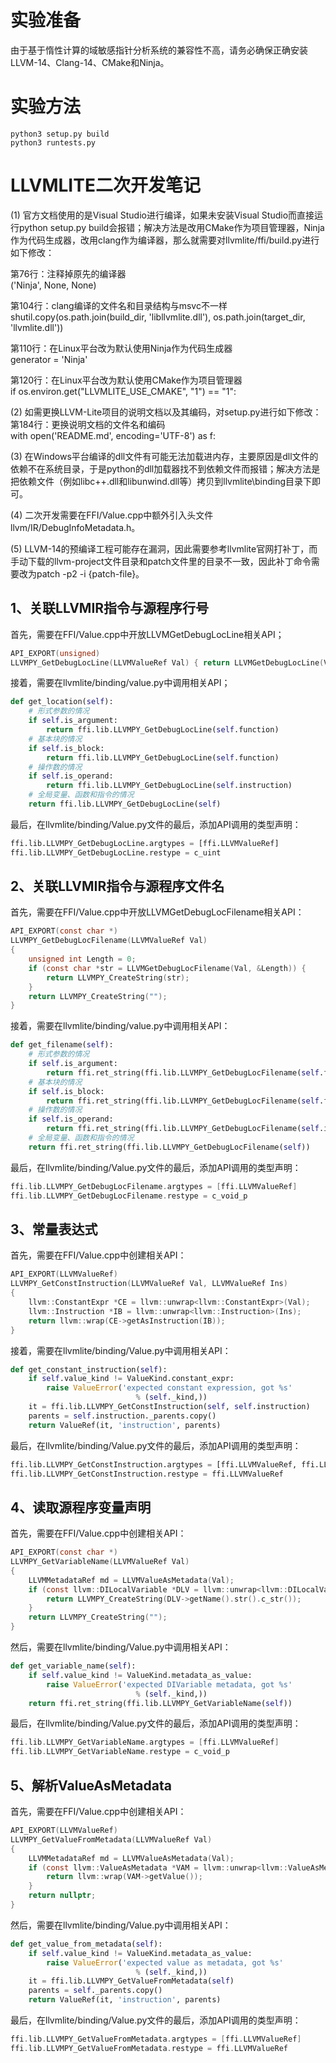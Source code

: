 # 实验准备
由于基于惰性计算的域敏感指针分析系统的兼容性不高，请务必确保正确安装LLVM-14、Clang-14、CMake和Ninja。  
# 实验方法
```
python3 setup.py build  
python3 runtests.py  
```
# LLVMLITE二次开发笔记
(1) 官方文档使用的是Visual Studio进行编译，如果未安装Visual Studio而直接运行python setup.py build会报错；解决方法是改用CMake作为项目管理器，Ninja作为代码生成器，改用clang作为编译器，那么就需要对llvmlite/ffi/build.py进行如下修改：  

第76行：注释掉原先的编译器  
('Ninja', None, None)  

第104行：clang编译的文件名和目录结构与msvc不一样  
shutil.copy(os.path.join(build_dir, 'libllvmlite.dll'), os.path.join(target_dir, 'llvmlite.dll'))  

第110行：在Linux平台改为默认使用Ninja作为代码生成器  
generator = 'Ninja'  

第120行：在Linux平台改为默认使用CMake作为项目管理器  
if os.environ.get("LLVMLITE_USE_CMAKE", "1") == "1":  

(2) 如需更换LLVM-Lite项目的说明文档以及其编码，对setup.py进行如下修改：  
第184行：更换说明文档的文件名和编码  
with open('README.md', encoding='UTF-8') as f:  

(3) 在Windows平台编译的dll文件有可能无法加载进内存，主要原因是dll文件的依赖不在系统目录，于是python的dll加载器找不到依赖文件而报错；解决方法是把依赖文件（例如libc++.dll和libunwind.dll等）拷贝到llvmlite\binding目录下即可。  

(4) 二次开发需要在FFI/Value.cpp中额外引入头文件llvm/IR/DebugInfoMetadata.h。  

(5) LLVM-14的预编译工程可能存在漏洞，因此需要参考llvmlite官网打补丁，而手动下载的llvm-project文件目录和patch文件里的目录不一致，因此补丁命令需要改为patch -p2 -i {patch-file}。  
## 1、关联LLVMIR指令与源程序行号
首先，需要在FFI/Value.cpp中开放LLVMGetDebugLocLine相关API；
```c
API_EXPORT(unsigned)
LLVMPY_GetDebugLocLine(LLVMValueRef Val) { return LLVMGetDebugLocLine(Val); }
```
接着，需要在llvmlite/binding/value.py中调用相关API；
```python
def get_location(self):
    # 形式参数的情况
    if self.is_argument:
        return ffi.lib.LLVMPY_GetDebugLocLine(self.function)
    # 基本块的情况
    if self.is_block:
        return ffi.lib.LLVMPY_GetDebugLocLine(self.function)
    # 操作数的情况
    if self.is_operand:
        return ffi.lib.LLVMPY_GetDebugLocLine(self.instruction)
    # 全局变量、函数和指令的情况
    return ffi.lib.LLVMPY_GetDebugLocLine(self)
```
最后，在llvmlite/binding/Value.py文件的最后，添加API调用的类型声明：
```python
ffi.lib.LLVMPY_GetDebugLocLine.argtypes = [ffi.LLVMValueRef]
ffi.lib.LLVMPY_GetDebugLocLine.restype = c_uint
```
## 2、关联LLVMIR指令与源程序文件名
首先，需要在FFI/Value.cpp中开放LLVMGetDebugLocFilename相关API：
```c
API_EXPORT(const char *)
LLVMPY_GetDebugLocFilename(LLVMValueRef Val)
{
    unsigned int Length = 0;
    if (const char *str = LLVMGetDebugLocFilename(Val, &Length)) {
        return LLVMPY_CreateString(str);
    }
    return LLVMPY_CreateString("");
}
```
接着，需要在llvmlite/binding/value.py中调用相关API：
```python
def get_filename(self):
    # 形式参数的情况
    if self.is_argument:
        return ffi.ret_string(ffi.lib.LLVMPY_GetDebugLocFilename(self.function))
    # 基本块的情况
    if self.is_block:
        return ffi.ret_string(ffi.lib.LLVMPY_GetDebugLocFilename(self.function))
    # 操作数的情况
    if self.is_operand:
        return ffi.ret_string(ffi.lib.LLVMPY_GetDebugLocFilename(self.instruction))
    # 全局变量、函数和指令的情况
    return ffi.ret_string(ffi.lib.LLVMPY_GetDebugLocFilename(self))
```
最后，在llvmlite/binding/Value.py文件的最后，添加API调用的类型声明：
```c
ffi.lib.LLVMPY_GetDebugLocFilename.argtypes = [ffi.LLVMValueRef]
ffi.lib.LLVMPY_GetDebugLocFilename.restype = c_void_p
```
## 3、常量表达式
首先，需要在FFI/Value.cpp中创建相关API：
```c
API_EXPORT(LLVMValueRef)
LLVMPY_GetConstInstruction(LLVMValueRef Val, LLVMValueRef Ins)
{
    llvm::ConstantExpr *CE = llvm::unwrap<llvm::ConstantExpr>(Val);
    llvm::Instruction *IB = llvm::unwrap<llvm::Instruction>(Ins);
    return llvm::wrap(CE->getAsInstruction(IB));
}
```
接着，需要在llvmlite/binding/Value.py中调用相关API：
```python
def get_constant_instruction(self):
    if self.value_kind != ValueKind.constant_expr:
        raise ValueError('expected constant expression, got %s'
                            % (self._kind,))
    it = ffi.lib.LLVMPY_GetConstInstruction(self, self.instruction)
    parents = self.instruction._parents.copy()
    return ValueRef(it, 'instruction', parents)
```
最后，在llvmlite/binding/Value.py文件的最后，添加API调用的类型声明：
```python
ffi.lib.LLVMPY_GetConstInstruction.argtypes = [ffi.LLVMValueRef, ffi.LLVMValueRef]
ffi.lib.LLVMPY_GetConstInstruction.restype = ffi.LLVMValueRef
```
## 4、读取源程序变量声明
首先，需要在FFI/Value.cpp中创建相关API：
```c
API_EXPORT(const char *)
LLVMPY_GetVariableName(LLVMValueRef Val)
{
    LLVMMetadataRef md = LLVMValueAsMetadata(Val);
    if (const llvm::DILocalVariable *DLV = llvm::unwrap<llvm::DILocalVariable>(md)) {
        return LLVMPY_CreateString(DLV->getName().str().c_str());
    }
    return LLVMPY_CreateString("");
}
```
然后，需要在llvmlite/binding/Value.py中调用相关API：
```python
def get_variable_name(self):
    if self.value_kind != ValueKind.metadata_as_value:
        raise ValueError('expected DIVariable metadata, got %s'
                            % (self._kind,))
    return ffi.ret_string(ffi.lib.LLVMPY_GetVariableName(self))
```
最后，在llvmlite/binding/Value.py文件的最后，添加API调用的类型声明：
```c
ffi.lib.LLVMPY_GetVariableName.argtypes = [ffi.LLVMValueRef]
ffi.lib.LLVMPY_GetVariableName.restype = c_void_p
```
## 5、解析ValueAsMetadata
首先，需要在FFI/Value.cpp中创建相关API：
```c
API_EXPORT(LLVMValueRef)
LLVMPY_GetValueFromMetadata(LLVMValueRef Val)
{
    LLVMMetadataRef md = LLVMValueAsMetadata(Val);
    if (const llvm::ValueAsMetadata *VAM = llvm::unwrap<llvm::ValueAsMetadata>(md)) {
        return llvm::wrap(VAM->getValue());
    }
    return nullptr;
}
```
然后，需要在llvmlite/binding/Value.py中调用相关API：
```python
def get_value_from_metadata(self):
    if self.value_kind != ValueKind.metadata_as_value:
        raise ValueError('expected value as metadata, got %s'
                            % (self._kind,))
    it = ffi.lib.LLVMPY_GetValueFromMetadata(self)
    parents = self._parents.copy()
    return ValueRef(it, 'instruction', parents)
```
最后，在llvmlite/binding/Value.py文件的最后，添加API调用的类型声明：
```c
ffi.lib.LLVMPY_GetValueFromMetadata.argtypes = [ffi.LLVMValueRef]
ffi.lib.LLVMPY_GetValueFromMetadata.restype = ffi.LLVMValueRef
```